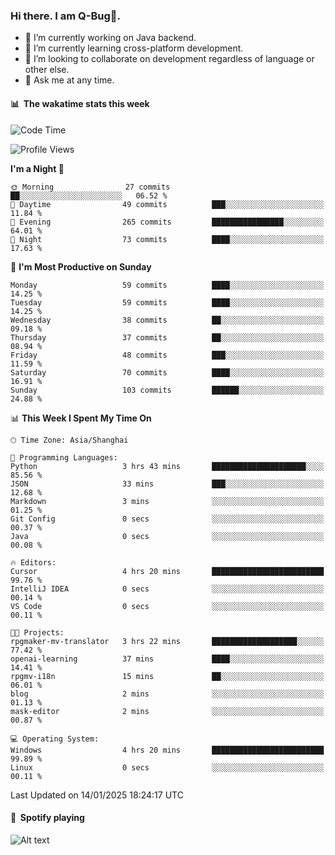 ### Hi there. I am Q-Bug🐞.

- 🔭 I’m currently working on Java backend.
- 🌱 I’m currently learning cross-platform development.
- 👯 I’m looking to collaborate on development regardless of language or other else.
- 💬 Ask me at any time.

#### 📊 &nbsp;**The wakatime stats this week**  
<!--START_SECTION:waka-->
![Code Time](http://img.shields.io/badge/Code%20Time-228%20hrs%2016%20mins-blue)

![Profile Views](http://img.shields.io/badge/Profile%20Views-0-blue)

**I'm a Night 🦉** 

```text
🌞 Morning                27 commits          ██░░░░░░░░░░░░░░░░░░░░░░░   06.52 % 
🌆 Daytime                49 commits          ███░░░░░░░░░░░░░░░░░░░░░░   11.84 % 
🌃 Evening                265 commits         ████████████████░░░░░░░░░   64.01 % 
🌙 Night                  73 commits          ████░░░░░░░░░░░░░░░░░░░░░   17.63 % 
```
📅 **I'm Most Productive on Sunday** 

```text
Monday                   59 commits          ████░░░░░░░░░░░░░░░░░░░░░   14.25 % 
Tuesday                  59 commits          ████░░░░░░░░░░░░░░░░░░░░░   14.25 % 
Wednesday                38 commits          ██░░░░░░░░░░░░░░░░░░░░░░░   09.18 % 
Thursday                 37 commits          ██░░░░░░░░░░░░░░░░░░░░░░░   08.94 % 
Friday                   48 commits          ███░░░░░░░░░░░░░░░░░░░░░░   11.59 % 
Saturday                 70 commits          ████░░░░░░░░░░░░░░░░░░░░░   16.91 % 
Sunday                   103 commits         ██████░░░░░░░░░░░░░░░░░░░   24.88 % 
```


📊 **This Week I Spent My Time On** 

```text
🕑︎ Time Zone: Asia/Shanghai

💬 Programming Languages: 
Python                   3 hrs 43 mins       █████████████████████░░░░   85.56 % 
JSON                     33 mins             ███░░░░░░░░░░░░░░░░░░░░░░   12.68 % 
Markdown                 3 mins              ░░░░░░░░░░░░░░░░░░░░░░░░░   01.25 % 
Git Config               0 secs              ░░░░░░░░░░░░░░░░░░░░░░░░░   00.37 % 
Java                     0 secs              ░░░░░░░░░░░░░░░░░░░░░░░░░   00.08 % 

🔥 Editors: 
Cursor                   4 hrs 20 mins       █████████████████████████   99.76 % 
IntelliJ IDEA            0 secs              ░░░░░░░░░░░░░░░░░░░░░░░░░   00.14 % 
VS Code                  0 secs              ░░░░░░░░░░░░░░░░░░░░░░░░░   00.11 % 

🐱‍💻 Projects: 
rpgmaker-mv-translator   3 hrs 22 mins       ███████████████████░░░░░░   77.42 % 
openai-learning          37 mins             ████░░░░░░░░░░░░░░░░░░░░░   14.41 % 
rpgmv-i18n               15 mins             ██░░░░░░░░░░░░░░░░░░░░░░░   06.01 % 
blog                     2 mins              ░░░░░░░░░░░░░░░░░░░░░░░░░   01.13 % 
mask-editor              2 mins              ░░░░░░░░░░░░░░░░░░░░░░░░░   00.87 % 

💻 Operating System: 
Windows                  4 hrs 20 mins       █████████████████████████   99.89 % 
Linux                    0 secs              ░░░░░░░░░░░░░░░░░░░░░░░░░   00.11 % 
```


 Last Updated on 14/01/2025 18:24:17 UTC
<!--END_SECTION:waka-->

#### 🎵 &nbsp;**Spotify playing**  
![Alt text](https://spotify-recently-played-readme.vercel.app/api?user=e5y1o4x7kdt9kf2blu4wvmb4s&unique={true|1|on|yes})
